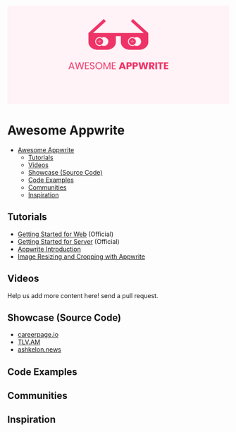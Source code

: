![alt text](logo.png "Logo Title Text 1")

# Awesome Appwrite

- [Awesome Appwrite](#awesome-appwrite)
  - [Tutorials](#tutorials)
  - [Videos](#videos)
  - [Showcase (Source Code)](#showcase-source-code)
  - [Code Examples](#code-examples)
  - [Communities](#communities)
  - [Inspiration](#inspiration)

## Tutorials 

* [Getting Started for Web](https://appwrite.io/docs/getting-started-for-web) (Official)
* [Getting Started for Server](https://appwrite.io/docs/getting-started-for-server) (Official)
* [Appwrite Introduction](https://medium.com/me/stats/post/4be70731575d)
* [Image Resizing and Cropping with Appwrite](https://medium.com/me/stats/post/2c5efab4edcb)

## Videos

Help us add more content here! send a pull request.

## Showcase (Source Code)

* [careerpage.io](https://careerpage.io)
* [TLV.AM](https://tlv.am)
* [ashkelon.news](https://ashkelon.news)

## Code Examples

## Communities 

## Inspiration


